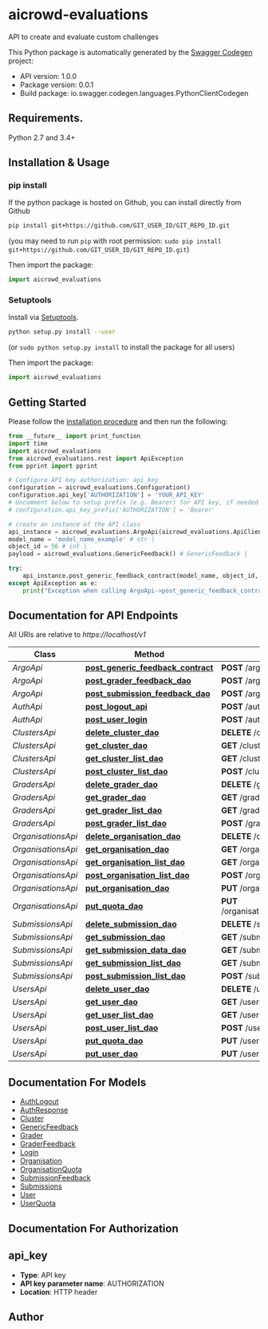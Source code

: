 # aicrowd-evaluations
API to create and evaluate custom challenges

This Python package is automatically generated by the [Swagger Codegen](https://github.com/swagger-api/swagger-codegen) project:

- API version: 1.0.0
- Package version: 0.0.1
- Build package: io.swagger.codegen.languages.PythonClientCodegen

## Requirements.

Python 2.7 and 3.4+

## Installation & Usage
### pip install

If the python package is hosted on Github, you can install directly from Github

```sh
pip install git+https://github.com/GIT_USER_ID/GIT_REPO_ID.git
```
(you may need to run `pip` with root permission: `sudo pip install git+https://github.com/GIT_USER_ID/GIT_REPO_ID.git`)

Then import the package:
```python
import aicrowd_evaluations 
```

### Setuptools

Install via [Setuptools](http://pypi.python.org/pypi/setuptools).

```sh
python setup.py install --user
```
(or `sudo python setup.py install` to install the package for all users)

Then import the package:
```python
import aicrowd_evaluations
```

## Getting Started

Please follow the [installation procedure](#installation--usage) and then run the following:

```python
from __future__ import print_function
import time
import aicrowd_evaluations
from aicrowd_evaluations.rest import ApiException
from pprint import pprint

# Configure API key authorization: api_key
configuration = aicrowd_evaluations.Configuration()
configuration.api_key['AUTHORIZATION'] = 'YOUR_API_KEY'
# Uncomment below to setup prefix (e.g. Bearer) for API key, if needed
# configuration.api_key_prefix['AUTHORIZATION'] = 'Bearer'

# create an instance of the API class
api_instance = aicrowd_evaluations.ArgoApi(aicrowd_evaluations.ApiClient(configuration))
model_name = 'model_name_example' # str | 
object_id = 56 # int | 
payload = aicrowd_evaluations.GenericFeedback() # GenericFeedback | 

try:
    api_instance.post_generic_feedback_contract(model_name, object_id, payload)
except ApiException as e:
    print("Exception when calling ArgoApi->post_generic_feedback_contract: %s\n" % e)

```

## Documentation for API Endpoints

All URIs are relative to *https://localhost/v1*

Class | Method | HTTP request | Description
------------ | ------------- | ------------- | -------------
*ArgoApi* | [**post_generic_feedback_contract**](docs/ArgoApi.md#post_generic_feedback_contract) | **POST** /argo/{model_name}/{object_id} | 
*ArgoApi* | [**post_grader_feedback_dao**](docs/ArgoApi.md#post_grader_feedback_dao) | **POST** /argo/graders/{grader_id} | 
*ArgoApi* | [**post_submission_feedback_dao**](docs/ArgoApi.md#post_submission_feedback_dao) | **POST** /argo/submissions/{submission_id} | 
*AuthApi* | [**post_logout_api**](docs/AuthApi.md#post_logout_api) | **POST** /auth/logout | 
*AuthApi* | [**post_user_login**](docs/AuthApi.md#post_user_login) | **POST** /auth/login | 
*ClustersApi* | [**delete_cluster_dao**](docs/ClustersApi.md#delete_cluster_dao) | **DELETE** /clusters/{cluster_id} | 
*ClustersApi* | [**get_cluster_dao**](docs/ClustersApi.md#get_cluster_dao) | **GET** /clusters/{cluster_id} | 
*ClustersApi* | [**get_cluster_list_dao**](docs/ClustersApi.md#get_cluster_list_dao) | **GET** /clusters/ | 
*ClustersApi* | [**post_cluster_list_dao**](docs/ClustersApi.md#post_cluster_list_dao) | **POST** /clusters/ | 
*GradersApi* | [**delete_grader_dao**](docs/GradersApi.md#delete_grader_dao) | **DELETE** /graders/{grader_id} | 
*GradersApi* | [**get_grader_dao**](docs/GradersApi.md#get_grader_dao) | **GET** /graders/{grader_id} | 
*GradersApi* | [**get_grader_list_dao**](docs/GradersApi.md#get_grader_list_dao) | **GET** /graders/ | 
*GradersApi* | [**post_grader_list_dao**](docs/GradersApi.md#post_grader_list_dao) | **POST** /graders/ | 
*OrganisationsApi* | [**delete_organisation_dao**](docs/OrganisationsApi.md#delete_organisation_dao) | **DELETE** /organisations/{organisation_id} | 
*OrganisationsApi* | [**get_organisation_dao**](docs/OrganisationsApi.md#get_organisation_dao) | **GET** /organisations/{organisation_id} | 
*OrganisationsApi* | [**get_organisation_list_dao**](docs/OrganisationsApi.md#get_organisation_list_dao) | **GET** /organisations/ | 
*OrganisationsApi* | [**post_organisation_list_dao**](docs/OrganisationsApi.md#post_organisation_list_dao) | **POST** /organisations/ | 
*OrganisationsApi* | [**put_organisation_dao**](docs/OrganisationsApi.md#put_organisation_dao) | **PUT** /organisations/{organisation_id} | 
*OrganisationsApi* | [**put_quota_dao**](docs/OrganisationsApi.md#put_quota_dao) | **PUT** /organisations/addquota/{organisation_id} | 
*SubmissionsApi* | [**delete_submission_dao**](docs/SubmissionsApi.md#delete_submission_dao) | **DELETE** /submissions/{submission_id} | 
*SubmissionsApi* | [**get_submission_dao**](docs/SubmissionsApi.md#get_submission_dao) | **GET** /submissions/{submission_id} | 
*SubmissionsApi* | [**get_submission_data_dao**](docs/SubmissionsApi.md#get_submission_data_dao) | **GET** /submissions/{submission_id}/data | 
*SubmissionsApi* | [**get_submission_list_dao**](docs/SubmissionsApi.md#get_submission_list_dao) | **GET** /submissions/ | 
*SubmissionsApi* | [**post_submission_list_dao**](docs/SubmissionsApi.md#post_submission_list_dao) | **POST** /submissions/ | 
*UsersApi* | [**delete_user_dao**](docs/UsersApi.md#delete_user_dao) | **DELETE** /users/{user_id} | 
*UsersApi* | [**get_user_dao**](docs/UsersApi.md#get_user_dao) | **GET** /users/{user_id} | 
*UsersApi* | [**get_user_list_dao**](docs/UsersApi.md#get_user_list_dao) | **GET** /users/ | 
*UsersApi* | [**post_user_list_dao**](docs/UsersApi.md#post_user_list_dao) | **POST** /users/ | 
*UsersApi* | [**put_quota_dao**](docs/UsersApi.md#put_quota_dao) | **PUT** /users/addquota/{user_id} | 
*UsersApi* | [**put_user_dao**](docs/UsersApi.md#put_user_dao) | **PUT** /users/{user_id} | 


## Documentation For Models

 - [AuthLogout](docs/AuthLogout.md)
 - [AuthResponse](docs/AuthResponse.md)
 - [Cluster](docs/Cluster.md)
 - [GenericFeedback](docs/GenericFeedback.md)
 - [Grader](docs/Grader.md)
 - [GraderFeedback](docs/GraderFeedback.md)
 - [Login](docs/Login.md)
 - [Organisation](docs/Organisation.md)
 - [OrganisationQuota](docs/OrganisationQuota.md)
 - [SubmissionFeedback](docs/SubmissionFeedback.md)
 - [Submissions](docs/Submissions.md)
 - [User](docs/User.md)
 - [UserQuota](docs/UserQuota.md)


## Documentation For Authorization


## api_key

- **Type**: API key
- **API key parameter name**: AUTHORIZATION
- **Location**: HTTP header


## Author



